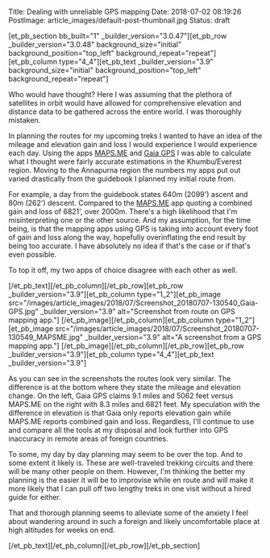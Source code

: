 Title: Dealing with unreliable GPS mapping
Date: 2018-07-02 08:19:26
PostImage: article_images/default-post-thumbnail.jpg
Status: draft

[et_pb_section bb_built="1" _builder_version="3.0.47"][et_pb_row _builder_version="3.0.48" background_size="initial" background_position="top_left" background_repeat="repeat"][et_pb_column type="4_4"][et_pb_text _builder_version="3.9" background_size="initial" background_position="top_left" background_repeat="repeat"]

Who would have thought? Here I was assuming that the plethora of satellites in orbit would have allowed for comprehensive elevation and distance data to be gathered across the entire world. I was thoroughly mistaken.

In planning the routes for my upcoming treks I wanted to have an idea of the mileage and elevation gain and loss I would experience I would experience each day. Using the apps <a href="https://maps.me/">MAPS.ME</a> and <a href="https://www.gaiagps.com/">Gaia GPS</a> I was able to calculate what I thought were fairly accurate estimations in the Khumbu/Everest region. Moving to the Annapurna region the numbers my apps put out varied drastically from the guidebook I planned my initial route from.

For example, a day from the guidebook states 640m (2099') ascent and 80m (262') descent. Compared to the <a href="https://maps.me/">MAPS.ME</a> app quoting a combined gain and loss of 6821', over 2000m. There's a high likelihood that I'm misinterpreting one or the other source. And my assumption, for the time being, is that the mapping apps using GPS is taking into account every foot of gain and loss along the way, hopefully overinflating the end result by being too accurate. I have absolutely no idea if that's the case or if that's even possible.

To top it off, my two apps of choice disagree with each other as well.

[/et_pb_text][/et_pb_column][/et_pb_row][et_pb_row _builder_version="3.9"][et_pb_column type="1_2"][et_pb_image src="/images/article_images/2018/07/Screenshot_20180707-130540_Gaia-GPS.jpg" _builder_version="3.9" alt="Screenshot from route on GPS mapping app."]
[/et_pb_image][/et_pb_column][et_pb_column type="1_2"][et_pb_image src="/images/article_images/2018/07/Screenshot_20180707-130549_MAPSME.jpg" _builder_version="3.9" alt="A screenshot from a GPS mapping app."]
[/et_pb_image][/et_pb_column][/et_pb_row][et_pb_row _builder_version="3.9"][et_pb_column type="4_4"][et_pb_text _builder_version="3.9"]

As you can see in the screenshots the routes look very similar. The difference is at the bottom where they state the mileage and elevation change. On the left, Gaia GPS claims 9.1 miles and 5062 feet versus MAPS.ME on the right with 8.3 miles and 6821 feet. My speculation with the difference in elevation is that Gaia only reports elevation gain while MAPS.ME reports combined gain and loss. Regardless, I'll continue to use and compare all the tools at my disposal and look further into GPS inaccuracy in remote areas of foreign countries.

To some, my day by day planning may seem to be over the top. And to some extent it likely is. These are well-traveled trekking circuits and there will be many other people on them. However, I'm thinking the better my planning is the easier it will be to improvise while en route and will make it more likely that I can pull off two lengthy treks in one visit without a hired guide for either.

That and thorough planning seems to alleviate some of the anxiety I feel about wandering around in such a foreign and likely uncomfortable place at high altitudes for weeks on end.

[/et_pb_text][/et_pb_column][/et_pb_row][/et_pb_section]